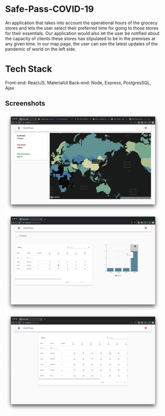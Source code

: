 # Safe-Pass-COVID-19

An application that takes into account the operational hours of the grocecy stores and 
lets the user select their preferred time for going to those stores for their essentials.
Our application would also let the user be notified about the capacity of clients these 
stores has stipulated to be in the premises at any given time. In our map page, 
the user can see the latest updates of the pandemic of  world on the left side. 

# Tech Stack
Front-end: ReactJS, MaterialUI
Back-end: Node, Express, PostgresSQL, Ajax


## Screenshots
!["Screenshot of map page"](https://github.com/oceanway1/Safe-Pass-COVID-19/blob/master/client/public/map-page.jpeg)
!["Screenshot of vendor page"](https://github.com/oceanway1/Safe-Pass-COVID-19/blob/master/client/public/vendor-page.jpeg)
!["Screenshot of reservation page"](https://github.com/oceanway1/Safe-Pass-COVID-19/blob/master/client/public/reservation-page.jpeg)
